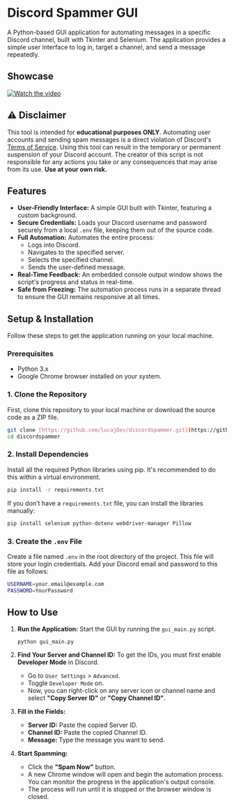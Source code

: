 # Discord Spammer GUI

A Python-based GUI application for automating messages in a specific Discord channel, built with Tkinter and Selenium. The application provides a simple user interface to log in, target a channel, and send a message repeatedly.

## Showcase
[![Watch the video](https://i9.ytimg.com/vi/HM5oZzbomzQ/mqdefault.jpg?sqp=CPTAi8IG-oaymwEmCMACELQB8quKqQMa8AEB-AH-CYAC0AWKAgwIABABGCMgEyh_MA8=&rs=AOn4CLATAFWfLLk0ebHH3LnjzO_LrYwPZg)](https://www.youtube.com/watch?v=HM5oZzbomzQ&ab_channel=LucajDev)

## ⚠️ Disclaimer

This tool is intended for **educational purposes ONLY**. Automating user accounts and sending spam messages is a direct violation of Discord's [Terms of Service](https://discord.com/terms). Using this tool can result in the temporary or permanent suspension of your Discord account. The creator of this script is not responsible for any actions you take or any consequences that may arise from its use. **Use at your own risk.**

## Features

- **User-Friendly Interface:** A simple GUI built with Tkinter, featuring a custom background.
- **Secure Credentials:** Loads your Discord username and password securely from a local `.env` file, keeping them out of the source code.
- **Full Automation:** Automates the entire process:
    - Logs into Discord.
    - Navigates to the specified server.
    - Selects the specified channel.
    - Sends the user-defined message.
- **Real-Time Feedback:** An embedded console output window shows the script's progress and status in real-time.
- **Safe from Freezing:** The automation process runs in a separate thread to ensure the GUI remains responsive at all times.

## Setup & Installation

Follow these steps to get the application running on your local machine.

### Prerequisites

- Python 3.x
- Google Chrome browser installed on your system.

### 1. Clone the Repository

First, clone this repository to your local machine or download the source code as a ZIP file.

```bash
git clone [https://github.com/lucajDev/discordspammer.git](https://github.com/lucajDev/discordspammer.git)
cd discordspammer
```

### 2. Install Dependencies
Install all the required Python libraries using pip. It's recommended to do this within a virtual environment.
```bash
pip install -r requirements.txt
```
If you don't have a `requirements.txt` file, you can install the libraries manually:
```bash
pip install selenium python-dotenv webdriver-manager Pillow
```

### 3. Create the `.env` File
Create a file named `.env` in the root directory of the project. This file will store your login credentials. Add your Discord email and password to this file as follows:
```bash
USERNAME=your.email@example.com
PASSWORD=YourPassword
```
## How to Use
1.  **Run the Application:**
    Start the GUI by running the `gui_main.py` script.
    ```
    python gui_main.py
    ```

2.  **Find Your Server and Channel ID:**
    To get the IDs, you must first enable **Developer Mode** in Discord.
    - Go to `User Settings` > `Advanced`.
    - Toggle `Developer Mode` on.
    - Now, you can right-click on any server icon or channel name and select **"Copy Server ID"** or **"Copy Channel ID"**.

3.  **Fill in the Fields:**
    - **Server ID:** Paste the copied Server ID.
    - **Channel ID:** Paste the copied Channel ID.
    - **Message:** Type the message you want to send.

4.  **Start Spamming:**
    - Click the **"Spam Now"** button.
    - A new Chrome window will open and begin the automation process. You can monitor the progress in the application's output console.
    - The process will run until it is stopped or the browser window is closed.

